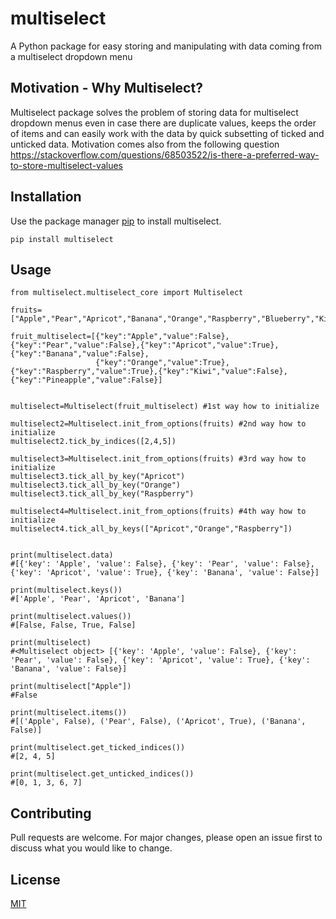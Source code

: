 # multiselect
A Python package for easy storing and manipulating with data coming from a multiselect dropdown menu

## Motivation - Why Multiselect?
Multiselect package solves the problem of storing data for multiselect dropdown menus even in case there are duplicate values, keeps the order of items and can easily work with the data by quick subsetting of ticked and unticked data.
Motivation comes also from the following question
https://stackoverflow.com/questions/68503522/is-there-a-preferred-way-to-store-multiselect-values

## Installation

Use the package manager [pip](https://pip.pypa.io/en/stable/) to install multiselect.

```
pip install multiselect
```

## Usage

```
from multiselect.multiselect_core import Multiselect

fruits=["Apple","Pear","Apricot","Banana","Orange","Raspberry","Blueberry","Kiwi","Pineapple"]

fruit_multiselect=[{"key":"Apple","value":False},{"key":"Pear","value":False},{"key":"Apricot","value":True},{"key":"Banana","value":False},
                   {"key":"Orange","value":True},{"key":"Raspberry","value":True},{"key":"Kiwi","value":False},{"key":"Pineapple","value":False}]


multiselect=Multiselect(fruit_multiselect) #1st way how to initialize

multiselect2=Multiselect.init_from_options(fruits) #2nd way how to initialize
multiselect2.tick_by_indices([2,4,5])

multiselect3=Multiselect.init_from_options(fruits) #3rd way how to initialize
multiselect3.tick_all_by_key("Apricot")
multiselect3.tick_all_by_key("Orange")
multiselect3.tick_all_by_key("Raspberry")

multiselect4=Multiselect.init_from_options(fruits) #4th way how to initialize
multiselect4.tick_all_by_keys(["Apricot","Orange","Raspberry"])


print(multiselect.data)
#[{'key': 'Apple', 'value': False}, {'key': 'Pear', 'value': False}, {'key': 'Apricot', 'value': True}, {'key': 'Banana', 'value': False}]

print(multiselect.keys())
#['Apple', 'Pear', 'Apricot', 'Banana']

print(multiselect.values())
#[False, False, True, False]

print(multiselect)
#<Multiselect object> [{'key': 'Apple', 'value': False}, {'key': 'Pear', 'value': False}, {'key': 'Apricot', 'value': True}, {'key': 'Banana', 'value': False}]

print(multiselect["Apple"])
#False

print(multiselect.items())
#[('Apple', False), ('Pear', False), ('Apricot', True), ('Banana', False)]

print(multiselect.get_ticked_indices())
#[2, 4, 5]

print(multiselect.get_unticked_indices())
#[0, 1, 3, 6, 7]
```

## Contributing
Pull requests are welcome. For major changes, please open an issue first to discuss what you would like to change.

## License
[MIT](https://choosealicense.com/licenses/mit/)
